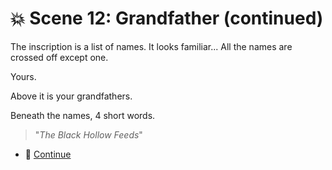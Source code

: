 
# 💥 Scene 12: Grandfather (continued)

The inscription is a list of names. It looks familiar...
All the names are crossed off except one.

Yours.

Above it is your grandfathers.

Beneath the names, 4 short words.

>"*The Black Hollow Feeds*"

- 🧮 [Continue](./sceneEndingA.md)